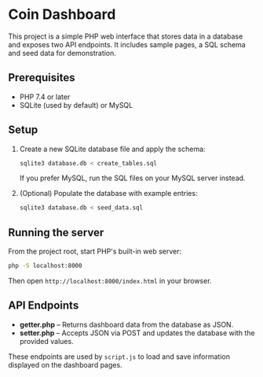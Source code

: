 # Coin Dashboard

This project is a simple PHP web interface that stores data in a database and exposes two API endpoints. It includes sample pages, a SQL schema and seed data for demonstration.

## Prerequisites

- PHP 7.4 or later
- SQLite (used by default) or MySQL

## Setup

1. Create a new SQLite database file and apply the schema:

   ```bash
   sqlite3 database.db < create_tables.sql
   ```

   If you prefer MySQL, run the SQL files on your MySQL server instead.

2. (Optional) Populate the database with example entries:

   ```bash
   sqlite3 database.db < seed_data.sql
   ```

## Running the server

From the project root, start PHP's built-in web server:

```bash
php -S localhost:8000
```

Then open `http://localhost:8000/index.html` in your browser.

## API Endpoints

- **getter.php** – Returns dashboard data from the database as JSON.
- **setter.php** – Accepts JSON via POST and updates the database with the provided values.

These endpoints are used by `script.js` to load and save information displayed on the dashboard pages.
